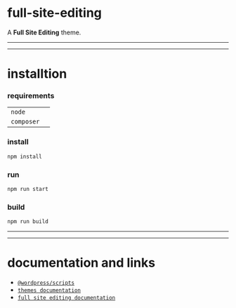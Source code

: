# full-site-editing

A **Full Site Editing** theme.

---

---

# installtion

### requirements

|            |     |
| ---------- | --- |
| `node`     |     |
| `composer` |     |

### install

```sh
npm install
```

### run

```sh
npm run start
```

### build

```sh
npm run build
```

---

---

# documentation and links

- [`@wordpress/scripts`](https://developer.wordpress.org/block-editor/reference-guides/packages/packages-scripts/)
- [`themes documentation`](https://developer.wordpress.org/themes/getting-started/)
- [`full site editing documentation`](https://fullsiteediting.com/)
